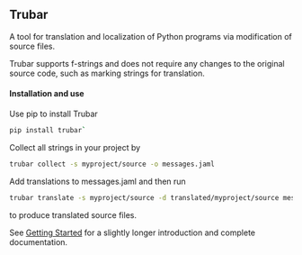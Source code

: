## Trubar

A tool for translation and localization of Python programs via modification of source files.

Trubar supports f-strings and does not require any changes to the original source code, such as marking strings for translation.

#### Installation and use

Use pip to install Trubar

```sh
pip install trubar`
```

Collect all strings in your project by

```sh
trubar collect -s myproject/source -o messages.jaml
```

Add translations to messages.jaml and then run

```sh
trubar translate -s myproject/source -d translated/myproject/source messages.jaml
```

to produce translated source files.

See [Getting Started](http://janezd.github.io/trubar/getting-started) for a slightly longer introduction and complete documentation.
